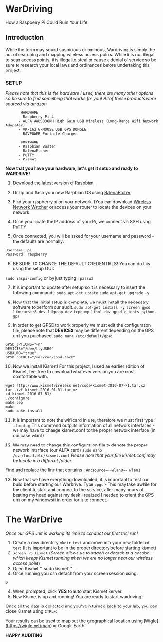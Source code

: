 # WarDriving
How a Raspberry Pi Could Ruin Your Life

## Introduction
  While the term may sound suspicious or ominous, Wardriving is simply the act of searching and mapping wireless access points. While it is not illegal to scan access points, it is illegal to steal or cause a denial of service so be sure to research your local laws and ordinances before undertaking this project. 
  
  
 ### SETUP

*Please note that this is the hardware I used, there are many other options so be sure to find something that works for you! All of these products were sourced via amazon*
    
    
           HARDWARE
          - Raspberry Pi 4
          - ALFA AWUS036NH High Gain USB Wireless (Long-Range Wifi Network Adapater) 
          - VK-162 G-MOUSE USB GPS DONGLE
          - RAVPOWER Portable Charger 
          
           SOFTWARE
          - Raspbian Buster
          - BalenaEtcher
          - PuTTY
          - Kismet
          
          
  
  
**Now that you have your hardware, let's get it setup and ready to WARDRIVE!**

1. Download the latest version of [Raspbian](https://www.raspberrypi.org/downloads/raspbian/)

2. Unzip and flash your new Raspbian OS using [BalenaEtcher](https://www.balena.io/etcher/)

3. Find your raspberry pi on your network. (You can download [Wireless Network Watcher](https://www.nirsoft.net/utils/wireless_network_watcher.html) or access your router to locate the devices on your network.

4. Once you locate the IP address of your Pi, we connect via SSH using [PuTTY](https://www.chiark.greenend.org.uk/~sgtatham/putty/latest.html)

5. Once connected, you will be asked for your username and password - the defaults are normally:
```
Username: pi
Password: raspberry
```

6. BE SURE TO CHANGE THE DEFAULT CREDENTIALS! You can do this using the setup GUI:

```sudo raspi-config```  or by just typing :  ```passwd```

7. It is important to update after setup so it is necessary to insert the following commands:
```sudo apt-get update```
```sudo apt-get upgrade -y```

8. Now that the initial setup is complete, we must install the necessary software to perform our audit.
```sudo apt-get install -y screen gpsd libncurses5-dev libpcap-dev tcpdump libnl-dev gpsd-clients python-gps```

9. In order to get GPSD to work properly we must edit the configuration file, please note that **DEVICES** may be different depending on the GPS unit you purchased.  ```sudo nano /etc/default/gpsd```

```START_DAEMON="true"
GPSD_OPTIONS="-n"
DEVICES="/dev/ttyUSB0" 
USBAUTO="true"
GPSD_SOCKET="/var/run/gpsd.sock"
```

10. Now we install Kismet! For this project, I used an earlier edition of Kismet, feel free to download whatever version you are most comfortable with.

```
wget http://www.kismetwireless.net/code/kismet-2016-07-R1.tar.xz
tar -xvf kismet-2016-07-R1.tar.xz
cd kismet-2016-07-R1/
./configure
make dep
make
sudo make install
```

11. It is important to note the wifi card in use, therefore we must first type : ```ifconfig```
This command outputs information of all network interfaces - we may have to change kismet.conf to the proper network interface (in our case wlan1)

12. We may need to change this configuration file to denote the proper network interface (our ALFA card) ```sudo nano /usr/local/etc/kismet.conf```
*Please note that your file kismet.conf may be locate in a different folder.*

Find and replace the line that contains : ```#ncsource=~~wlan0~~ wlan1```

13. Now that we have everything downloaded, it is important to test our build before starting our WarDrive. 
Type ```cpgs``` - This may take awhile for the client to start and connect to the service, after many hours of beating my head against my desk I realized I needed to orient the GPS unit on my windowsill in order for it to connect. 


# The WarDrive
*Once our GPS unit is working its time to conduct our first trial run!*

1. Create a new directory ```mkdir test``` and move into your new folder ```cd test``` (It is important to be in the proper directory before starting kismet)
2. ```screen -S kismet``` (*Screen allows us to attach or detach to a session which keeps Kismet running when we are no longer near our wireless access point*)
2. Open Kismet '''sudo kismet'''
3. Once running you can detach from your screen session using:
```CTRL + A
D
```
4. When prompted, click **YES** to auto start Kismet Server.
5. Now Kismet is up and running! You are ready to start wardriving!


Once all the data is collected and you've returned back to your lab, you can close Kismet using ```CTRL+C```


Your results can be used to map out the geographical location using [Wigle] (https://wigle.net/map) or Google Earth.


**HAPPY AUDITING**










